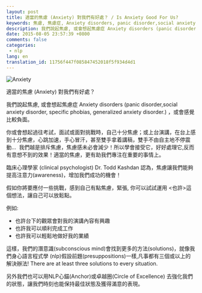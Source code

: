 ```yaml
---
layout: post
title: 適當的焦慮 (Anxiety) 對我們有好處？ / Is Anxiety Good For Us?
keywords: 焦慮, 焦慮症, Anxiety disorders, panic disorder,social anxiety disorder, specific phobias, generalized anxiety disorder
description: 我們說起焦慮, 或會想起焦慮症 Anxiety disorders (panic disorder,social anxiety disorder, specific phobias, generalized anxiety disorder.)，或會感覺比較負面。
date: 2015-08-05 23:57:39 +0800
comments: false
categories:
 - nlp
lang: en
translation_id: 11756f447f085847452018f5f934d4d1
---
```


![Anxiety](/assets/images/le/anxietyNLP.jpg "Anxiety")

適當的焦慮 (Anxiety) 對我們有好處？

我們說起焦慮, 或會想起焦慮症 Anxiety disorders (panic disorder,social anxiety disorder, specific phobias, generalized anxiety disorder.) ，或會感覺比較負面。

你或會想起過往考試，面試或面對挑戰時，自己十分焦慮；或上台演講，在台上感到十分焦慮，心跳加速，手心冒汗，甚至雙手拿着講稿，雙手不由自主地不停震動…  我們越是排斥焦慮，焦慮感未必會減少！所以學會接受它，好好處理它,反而有意想不到的效果！適當的焦慮，更有助我們專注在重要的事情上。 

臨床心理學家 (clinical psychologist) Dr. Todd Kashdan 認為，焦慮讓我們能夠提高注意力(awareness)，增加我們成功的機會！  

假如你將要應付一些挑戰，感到自己有點焦慮，緊張, 你可以試試運用 <也許>這個想法，讓自己可以放鬆點。
 

例如:
* 也許台下的觀眾會對我的演講內容有興趣 
* 也許我可以順利完成工作
* 也許我可以輕鬆地做好我的業績

這樣，我們的潛意識(subconscious mind)會找到更多的方法(solutions)，就像我們身心語言程式學 (nlp)假設前題(presuppositions)一樣,凡事都有三個或以上的解決辦法! There are at least three solutions to every situation.

另外我們也可以用NLP心錨(Anchor)或卓越圈(Circle of Excellence) 去強化我們的狀態，讓我們時刻也能保持最佳狀態及獲得滿意的表現。
